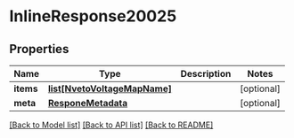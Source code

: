 # InlineResponse20025

## Properties
Name | Type | Description | Notes
------------ | ------------- | ------------- | -------------
**items** | [**list[NvetoVoltageMapName]**](NvetoVoltageMapName.md) |  | [optional] 
**meta** | [**ResponeMetadata**](ResponeMetadata.md) |  | [optional] 

[[Back to Model list]](../README.md#documentation-for-models) [[Back to API list]](../README.md#documentation-for-api-endpoints) [[Back to README]](../README.md)


